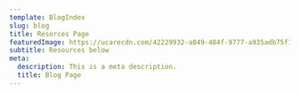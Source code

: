 ```yaml
---
template: BlogIndex
slug: blog
title: Resorces Page
featuredImage: https://ucarecdn.com/42229932-a849-484f-9777-a935adb75f18/
subtitle: Resources below
meta:
  description: This is a meta description.
  title: Blog Page
---
```

